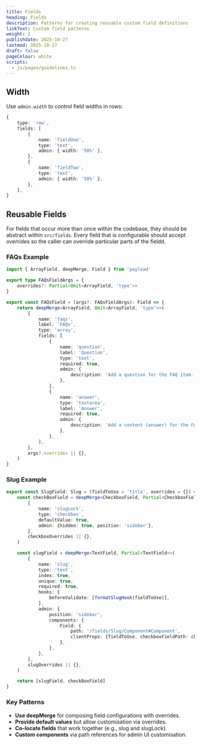 ```yaml
---
title: Fields
heading: Fields
description: Patterns for creating reusable custom field definitions
linkText: Custom field patterns
weight: 2
publishdate: 2025-10-27
lastmod: 2025-10-27
draft: false
pageColour: white
scripts:
  - js/pages/guidelines.ts
---
```


## Width

Use `admin.width` to control field widths in rows:

```typescript
{
	type: 'row',
	fields: [
		{
			name: 'fieldOne',
			type: 'text',
			admin: { width: '50%' },
		},
		{
			name: 'fieldTwo',
			type: 'text',
			admin: { width: '50%' },
		},
	],
}
```

## Reusable Fields

For fields that occur more than once within the codebase, they should be abstract within `src/fields`. Every field that
is configurable should accept overrides so the caller can override particular parts of the fieldd.

### FAQs Example

```typescript
import { ArrayField, deepMerge, Field } from 'payload'

export type FAQsFieldArgs = {
	overrides?: Partial<Omit<ArrayField, 'type'>>
}

export const FAQsField = (args?: FAQsFieldArgs): Field => {
	return deepMerge<ArrayField, Omit<ArrayField, 'type'>>(
		{
			name: 'faqs',
			label: 'FAQs',
			type: 'array',
			fields: [
				{
					name: 'question',
					label: 'Question',
					type: 'text',
					required: true,
					admin: {
						description: 'Add a question for the FAQ item.',
					},
				},
				{
					name: 'answer',
					type: 'textarea',
					label: 'Answer',
					required: true,
					admin: {
						description: 'Add a content (answer) for the FAQ item.',
					},
				},
			],
		},
		args?.overrides || {},
	)
}
```

### Slug Example

```typescript
export const SlugField: Slug = (fieldToUse = 'title', overrides = {}) => {
	const checkBoxField = deepMerge<CheckboxField, Partial<CheckboxField>>(
		{
			name: 'slugLock',
			type: 'checkbox',
			defaultValue: true,
			admin: {hidden: true, position: 'sidebar'},
		},
		checkboxOverrides || {},
	)

	const slugField = deepMerge<TextField, Partial<TextField>>(
		{
			name: 'slug',
			type: 'text',
			index: true,
			unique: true,
			required: true,
			hooks: {
				beforeValidate: [formatSlugHook(fieldToUse)],
			},
			admin: {
				position: 'sidebar',
				components: {
					Field: {
						path: '/fields/Slug/Component#Component',
						clientProps: {fieldToUse, checkboxFieldPath: checkBoxField.name},
					},
				},
			},
		},
		slugOverrides || {},
	)

	return [slugField, checkBoxField]
}
```

### Key Patterns

- **Use deepMerge** for composing field configurations with overrides.
- **Provide default values** but allow customisation via overrides.
- **Co-locate fields** that work together (e.g., slug and slugLock).
- **Custom components** via path references for admin UI customisation.
